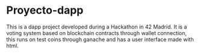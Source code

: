 # Proyecto-dapp
This is a dapp project developed during a Hackathon in 42 Madrid.
It is a voting system based on blockchain contracts through wallet connection, this runs on test coins through ganache and has a user interface made with html.
